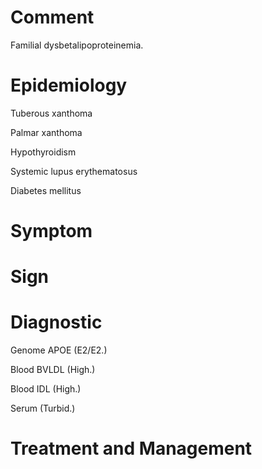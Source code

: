 # Comment

Familial dysbetalipoproteinemia.

# Epidemiology

Tuberous xanthoma

Palmar xanthoma

Hypothyroidism

Systemic lupus erythematosus

Diabetes mellitus

# Symptom

# Sign

# Diagnostic

Genome APOE
(E2/E2.)

Blood BVLDL
(High.)

Blood IDL
(High.)

Serum
(Turbid.)

# Treatment and Management
